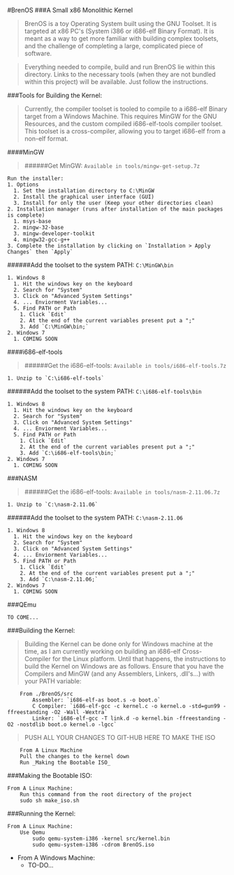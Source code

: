 #BrenOS 
###A Small x86 Monolithic Kernel

>BrenOS is a toy Operating System built using the GNU Toolset. It is targeted at x86 PC's (System i386 or i686-elf Binary Format). It is meant as a way to get more familiar with building complex toolsets, and the challenge of completing a large, complicated piece of software. 

>Everything needed to compile, build and run BrenOS lie within this directory. Links to the necessary tools (when they are not bundled within this project) will be available. Just follow the instructions. 

###Tools for Building the Kernel:
>Currently, the compiler toolset is tooled to compile to a i686-elf Binary target from a Windows Machine. This requires MinGW for the GNU Resources, and the custom compiled i686-elf-tools compiler toolset. This toolset is a cross-compiler, allowing you to target i686-elf from a non-elf format.

####MinGW
>######Get MinGW: `Available in tools/mingw-get-setup.7z`
```
Run the installer:
1. Options
  1. Set the installation directory to C:\MinGW
  2. Install the graphical user interface (GUI)
  3. Install for only the user (Keep your other directories clean)
2. Installation manager (runs after installation of the main packages is complete)
  1. msys-base
  2. mingw-32-base
  3. mingw-developer-toolkit
  4. mingw32-gcc-g++
3. Complete the installation by clicking on `Installation > Apply Changes` then `Apply`
```
######Add the toolset to the system PATH: `C:\MinGW\bin`
```
1. Windows 8
  1. Hit the windows key on the keyboard
  2. Search for "System"
  3. Click on "Advanced System Settings"
  4. ... Enviorment Variables...
  5. Find PATH or Path
    1. Click `Edit`
    2. At the end of the current variables present put a ";"
    3. Add `C:\MinGW\bin;`
2. Windows 7
  1. COMING SOON
```

####i686-elf-tools
>######Get the i686-elf-tools: `Available in tools/i686-elf-tools.7z`
```
1. Unzip to `C:\i686-elf-tools`
```
######Add the toolset to the system PATH: `C:\i686-elf-tools\bin`
```
1. Windows 8
  1. Hit the windows key on the keyboard
  2. Search for "System"
  3. Click on "Advanced System Settings"
  4. ... Enviorment Variables...
  5. Find PATH or Path
    1. Click `Edit`
    2. At the end of the current variables present put a ";"
    3. Add `C:\i686-elf-tools\bin;`
2. Windows 7
  1. COMING SOON
```

###NASM
>######Get the i686-elf-tools: `Available in tools/nasm-2.11.06.7z`
```
1. Unzip to `C:\nasm-2.11.06`
```
######Add the toolset to the system PATH: `C:\nasm-2.11.06`
```
1. Windows 8
  1. Hit the windows key on the keyboard
  2. Search for "System"
  3. Click on "Advanced System Settings"
  4. ... Enviorment Variables...
  5. Find PATH or Path
    1. Click `Edit`
    2. At the end of the current variables present put a ";"
    3. Add `C:\nasm-2.11.06;`
2. Windows 7
  1. COMING SOON
```

###QEmu
```
TO COME...
```

###Building the Kernel:
>Building the Kernel can be done only for Windows machine at the time, as I am currently working on building an i686-elf Cross-Compiler for the Linux platform. Until that happens, the instructions to build the Kernel on Windows are as follows. Ensure that you have the Compilers and MinGW (and any Assemblers, Linkers, .dll's...) with your PATH variable:

    	From ./BrenOS/src	
    		Assembler: `i686-elf-as boot.s -o boot.o`
    		C Compiler: `i686-elf-gcc -c kernel.c -o kernel.o -std=gun99 -ffreestanding -O2 -Wall -Wextra`
    		Linker: `i686-elf-gcc -T link.d -o kernel.bin -ffreestanding -O2 -nostdlib boot.o kernel.o -lgcc`

>PUSH ALL YOUR CHANGES TO GIT-HUB HERE TO MAKE THE ISO
	
    	From A Linux Machine
		Pull the changes to the kernel down
		Run _Making the Bootable ISO_
	

	
###Making the Bootable ISO:

	From A Linux Machine:
		Run this command from the root directory of the project
		sudo sh make_iso.sh
	
###Running the Kernel:

	From A Linux Machine:
		Use Qemu
			sudo qemu-system-i386 -kernel src/kernel.bin
			sudo qemu-system-i386 -cdrom BrenOS.iso

- From A Windows Machine:
	- TO-DO...
	

